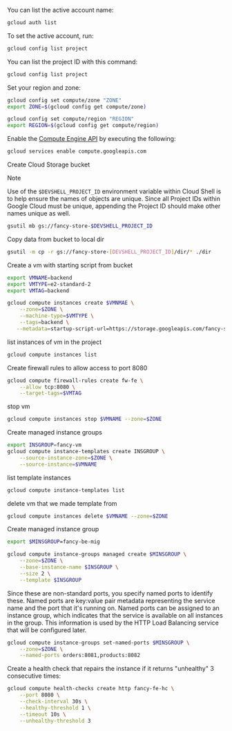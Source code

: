 
You can list the active account name:

```bash
gcloud auth list
```

To set the active account, run:

```bash
gcloud config list project
```

You can list the project ID with this command:

```bash
gcloud config list project
```

Set your region and zone:

```bash
gcloud config set compute/zone "ZONE"
export ZONE=$(gcloud config get compute/zone)

gcloud config set compute/region "REGION"
export REGION=$(gcloud config get compute/region)
```

Enable the [Compute Engine API](https://console.cloud.google.com/flows/enableapi?apiid=compute) by executing the following:

```bash
gcloud services enable compute.googleapis.com
```

 Create Cloud Storage bucket

> [!NOTE]
> Use of the `$DEVSHELL_PROJECT_ID` environment variable within Cloud Shell is to help ensure the names of objects are unique. Since all Project IDs within Google Cloud must be unique, appending the Project ID should make other names unique as well.

```bash
gsutil mb gs://fancy-store-$DEVSHELL_PROJECT_ID
```

Copy data from bucket to local dir

```bash
gsutil -m cp -r gs://fancy-store-[DEVSHELL_PROJECT_ID]/dir/* ./dir
```

Create a vm with starting script from bucket

```bash
export VMNAME=backend
export VMTYPE=e2-standard-2
export VMTAG=backend

gcloud compute instances create $VMNMAE \
    --zone=$ZONE \
    --machine-type=$VMTYPE \
    --tags=backend \
   --metadata=startup-script-url=https://storage.googleapis.com/fancy-store-$DEVSHELL_PROJECT_ID/startup-script.sh
```

list instances of vm in the project

```bash
gcloud compute instances list
```

Create firewall rules to allow access to port 8080 

```bash
gcloud compute firewall-rules create fw-fe \
    --allow tcp:8080 \
    --target-tags=$VMTAG
```

stop vm

```bash
gcloud compute instances stop $VMNAME --zone=$ZONE
```

Create managed instance groups

```bash
export INSGROUP=fancy-vm
gcloud compute instance-templates create INSGROUP \
    --source-instance-zone=$ZONE \
    --source-instance=$VMNAME
```

list template instances

```bash
gcloud compute instance-templates list
```

delete vm that we made  template from

```bash
gcloud compute instances delete $VMNAME --zone=$ZONE
```

Create managed instance group

```bash
export $MINSGROUP=fancy-be-mig

gcloud compute instance-groups managed create $MINSGROUP \
    --zone=$ZONE \
    --base-instance-name $INSGROUP \
    --size 2 \
    --template $INSGROUP
```

Since these are non-standard ports, you specify named ports to identify these. Named ports are key:value pair metadata representing the service name and the port that it's running on. Named ports can be assigned to an instance group, which indicates that the service is available on all instances in the group. This information is used by the HTTP Load Balancing service that will be configured later.

```bash
gcloud compute instance-groups set-named-ports $MINSGROUP \
    --zone=$ZONE \
    --named-ports orders:8081,products:8082
```

Create a health check that repairs the instance if it returns "unhealthy" 3 consecutive times:

```bash
gcloud compute health-checks create http fancy-fe-hc \
    --port 8080 \
    --check-interval 30s \
    --healthy-threshold 1 \
    --timeout 10s \
    --unhealthy-threshold 3
```

```bash

```